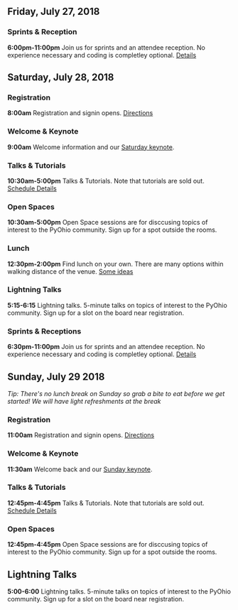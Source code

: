 
## Friday, July 27, 2018

### Sprints & Reception

**6:00pm-11:00pm** Join us for sprints and an attendee reception. No experience
necessary and coding is completley optional. [Details](/sprints)

## Saturday, July 28, 2018

### Registration

**8:00am** Registration and signin opens. [Directions](/2018/attend/travel)

### Welcome & Keynote

**9:00am** Welcome information and our [Saturday keynote](/2018/schedule/presentation/59/).

### Talks & Tutorials

**10:30am-5:00pm** Talks & Tutorials. Note that tutorials are sold out. [Schedule Details](/schedule)

### Open Spaces

**10:30am-5:00pm** Open Space sessions are for disccusing topics of interest
to the PyOhio community. Sign up for a spot outside the rooms.

### Lunch

**12:30pm-2:00pm** Find lunch on your own. There are many options within
walking distance of the venue. [Some ideas](http://bit.ly/2NwRCoJ) 

### Lightning Talks

**5:15-6:15** Lightning talks. 5-minute talks on topics of interest to the 
PyOhio community. Sign up for a slot on the board near registration.

### Sprints & Receptions

**6:30pm-11:00pm** Join us for sprints and an attendee reception. No experience
necessary and coding is completley optional. [Details](/sprints)

## Sunday, July 29 2018

*Tip: There's no lunch break on Sunday so grab a bite to eat before we get
started! We will have light refreshments at the break*

### Registration

**11:00am** Registration and signin opens. [Directions](/2018/attend/travel)

### Welcome & Keynote

**11:30am** Welcome back and our [Sunday keynote](/2018/schedule/presentation/60/).

### Talks & Tutorials

**12:45pm-4:45pm** Talks & Tutorials. Note that tutorials are sold out. [Schedule Details](/schedule)

### Open Spaces

**12:45pm-4:45pm** Open Space sessions are for disccusing topics of interest
to the PyOhio community. Sign up for a spot outside the rooms.

## Lightning Talks

**5:00-6:00** Lightning talks. 5-minute talks on topics of interest to the 
PyOhio community. Sign up for a slot on the board near registration.


